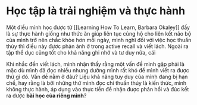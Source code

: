# Học tập là trải nghiệm và thực hành
Một điều mình học được từ [[Learning How To Learn, Barbara Okaley]] đấy là sự thực hành giống như thức ăn giúp liên tục củng hộ cho liên kết não bộ của mình trở nên chắc khỏe hơn mỗi ngày, mình nghĩ đối với việc học thuần thúy thì điều này đươc phản ánh ở trong active recall và viết lách. Ngoài ra tập thể dục cũng tốt cho khả năng ghi nhớ và tư duy nữa, cái 

Khi nhắc đến viết lách, mình nhận thấy rằng một vấn đề mình gặp phải là mặc dù mình đã đọc nhiều nhưng dường mình rất khó để mình viết ra được thứ gì đó. Vấn đề nằm ở đâu? Liệu khả năng tuy duy của mình đang bị hạn chế, hay rằng là bỡi những thứ mình đọc chỉ thuần thúy là kiến thức, mình không thực hành, áp dụng vào thực tiễn để nhận được phản hồi và đúc kết ra được **bài học của riêng mình**? 